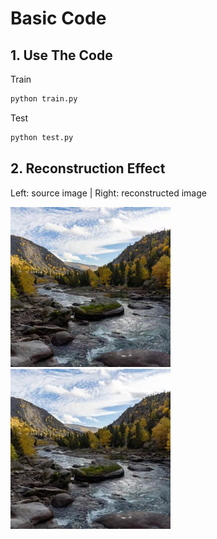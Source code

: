 # Basic Code
## 1. Use The Code
Train
```bash
python train.py
```
Test
```bash
python test.py
```
## 2. Reconstruction Effect
Left: source image | Right: reconstructed image

<img src="./test_input_folder/xi.jpg" width="256" height="256" />       <img src="./test_results/xi.jpg" width="256" height="256" />